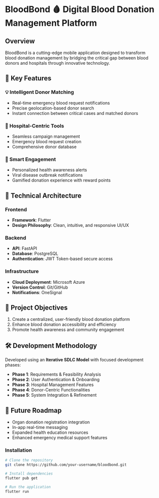 # BloodBond 🩸 Digital Blood Donation Management Platform

## Overview

BloodBond is a cutting-edge mobile application designed to transform blood donation management by bridging the critical gap between blood donors and hospitals through innovative technology.


## 🌟 Key Features

### 💡 Intelligent Donor Matching
- Real-time emergency blood request notifications
- Precise geolocation-based donor search
- Instant connection between critical cases and matched donors

### 🏥 Hospital-Centric Tools
- Seamless campaign management
- Emergency blood request creation
- Comprehensive donor database

### 🔔 Smart Engagement
- Personalized health awareness alerts
- Viral disease outbreak notifications
- Gamified donation experience with reward points

## 🚀 Technical Architecture

### Frontend
- **Framework**: Flutter
- **Design Philosophy**: Clean, intuitive, and responsive UI/UX

### Backend
- **API**: FastAPI
- **Database**: PostgreSQL
- **Authentication**: JWT Token-based secure access

### Infrastructure
- **Cloud Deployment**: Microsoft Azure
- **Version Control**: Git/GitHub
- **Notifications**: OneSignal

## 🎯 Project Objectives

1. Create a centralized, user-friendly blood donation platform
2. Enhance blood donation accessibility and efficiency
3. Promote health awareness and community engagement

## 🛠 Development Methodology

Developed using an **Iterative SDLC Model** with focused development phases:

- **Phase 1**: Requirements & Feasibility Analysis
- **Phase 2**: User Authentication & Onboarding
- **Phase 3**: Hospital Management Features
- **Phase 4**: Donor-Centric Functionalities
- **Phase 5**: System Integration & Refinement

## 🔮 Future Roadmap

- Organ donation registration integration
- In-app real-time messaging
- Expanded health education resources
- Enhanced emergency medical support features


### Installation
```bash
# Clone the repository
git clone https://github.com/your-username/bloodbond.git

# Install dependencies
flutter pub get

# Run the application
flutter run
```

